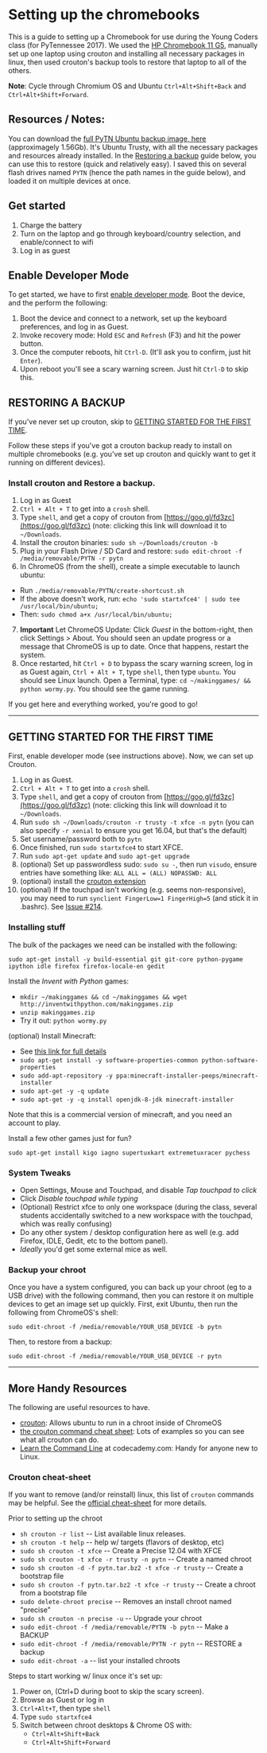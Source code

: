 # Setting up the chromebooks

This is a guide to setting up a Chromebook for use during the Young Coders
class (for PyTennessee 2017). We used the
[HP Chromebook 11 G5](http://www8.hp.com/us/en/products/laptops/product-detail.html?oid=10477089),
manually set up one laptop using crouton and installing all necessary packages
in linux, then used crouton's backup tools to restore that laptop to all of the
others.

**Note**: Cycle through Chromium OS and Ubuntu `Ctrl+Alt+Shift+Back` and `Ctrl+Alt+Shift+Forward`.

## Resources / Notes:

You can download the [full PyTN Ubuntu backup image, here](https://www.dropbox.com/s/hf29q914hicllv3/pytn-20170129-1246.tar.gz?dl=0)
(approximagely 1.56Gb). It's Ubuntu Trusty, with all the necessary packages and
resources already installed. In the [Restoring a backup](#restoring-a-backup)
guide below, you can use this to restore (quick and relatively easy). I saved
this on several flash drives named `PYTN` (hence the path names in the guide
below), and loaded it on multiple devices at once.

## Get started

1. Charge the battery
2. Turn on the laptop and go through keyboard/country selection, and enable/connect to wifi
3. Log in as guest

## Enable Developer Mode

To get started, we have to first
[enable developer mode](http://www.chromium.org/a/chromium.org/dev/chromium-os/developer-information-for-chrome-os-devices/generic).
Boot the device, and the perform the following:

1. Boot the device and connect to a network, set up the keyboard preferences,
   and log in as Guest.
2. Invoke recovery mode: Hold `ESC` and `Refresh` (F3) and hit the power button.
3. Once the computer reboots, hit `Ctrl-D`. (It'll ask you to confirm, just hit `Enter`).
4. Upon reboot you'll see a scary warning screen. Just hit `Ctrl-D` to skip this.


## RESTORING A BACKUP

If you've never set up crouton, skip to <a href="#getting-started-for-the-first-time">GETTING STARTED FOR THE FIRST TIME</a>.

Follow these steps if you've got a crouton backup ready to install on multiple
chromebooks (e.g. you've set up crouton and quickly want to get it running on
different devices).


### Install crouton and Restore a backup.

1. Log in as Guest
2. `Ctrl + Alt + T` to get into a `crosh` shell.
3. Type `shell`, and get a copy of crouton from [https://goo.gl/fd3zc](https://goo.gl/fd3zc)
   (note: clicking this link will download it to `~/Downloads`.
4. Install the crouton binaries:  `sudo sh ~/Downloads/crouton -b`
5. Plug in your Flash Drive / SD Card and restore: `sudo edit-chroot -f /media/removable/PYTN -r pytn`
6. In ChromeOS (from the shell), create a simple executable to launch ubuntu:
  - Run `./media/removable/PYTN/create-shortcust.sh`
  - If the above doesn't work, run: `echo 'sudo startxfce4' | sudo tee /usr/local/bin/ubuntu;`
  - Then: `sudo chmod a+x /usr/local/bin/ubuntu;`
7. **Important** Let ChromeOS Update: Click _Guest_ in the bottom-right, then
   click Settings &gt; About. You should seen an update progress or a message that
   ChromeOS is up to date. Once that happens, restart the system.
8. Once restarted, hit `Ctrl + D` to bypass the scary warning screen, log in as
   Guest again, `Ctrl + Alt + T`, type `shell`, then type `ubuntu`. You should
   see Linux launch. Open a Terminal, type: `cd ~/makinggames/ && python wormy.py`.
   You should see the game running.

If you get here and everything worked, you're good to go!

---

## GETTING STARTED FOR THE FIRST TIME

First, enable developer mode (see instructions above). Now, we can set up Crouton.

1. Log in as Guest.
2. `Ctrl + Alt + T` to get into a `crosh` shell.
3. Type `shell`, and get a copy of crouton from [https://goo.gl/fd3zc](https://goo.gl/fd3zc) (note: clicking this link will download it to `~/Downloads`.
4. Run `sudo sh ~/Downloads/crouton -r trusty -t xfce -n pytn` (you can also
   specify `-r xenial` to ensure you get 16.04, but that's the default)
5. Set username/password both to `pytn`
6. Once finished, run `sudo startxfce4` to start XFCE.
7. Run `sudo apt-get update` and `sudo apt-get upgrade`
8. (optional) Set up passwordless sudo: `sudo su -`, then run `visudo`, ensure
   entries have something like:  `ALL ALL = (ALL) NOPASSWD: ALL`
9. (optional) install the [crouton extension](https://goo.gl/OVQOEt)
10. (optional) If the touchpad isn't working (e.g. seems non-responsive), you
    may need to run `synclient FingerLow=1 FingerHigh=5` (and stick it in .bashrc).
    See [Issue #214](https://github.com/dnschneid/crouton/issues/214).

### Installing stuff

The bulk of the packages we need can be installed with the following:

    sudo apt-get install -y build-essential git git-core python-pygame ipython idle firefox firefox-locale-en gedit

Install the _Invent with Python_ games:

- `mkdir ~/makinggames && cd ~/makinggames && wget http://inventwithpython.com/makinggames.zip`
- `unzip makinggames.zip`
- Try it out: `python wormy.py`

(optional) Install Minecraft:

- See [this link for full details](https://goo.gl/r4ltBG)
- `sudo apt-get install -y software-properties-common python-software-properties`
- `sudo add-apt-repository -y ppa:minecraft-installer-peeps/minecraft-installer`
- `sudo apt-get -y -q update`
- `sudo apt-get -y -q install openjdk-8-jdk minecraft-installer`

Note that this is a commercial version of minecraft, and you need an account to play.

Install a few other games just for fun?

    sudo apt-get install kigo iagno supertuxkart extremetuxracer pychess

### System Tweaks

- Open Settings, Mouse and Touchpad, and disable _Tap touchpad to click_
- Click _Disable touchpad while typing_
- (Optional) Restrict xfce to only one workspace (during the class, several
  students accidentally switched to a new workspace with the touchpad, which
  was really confusing)
- Do any other system / desktop configuration here as well (e.g. add Firefox,
  IDLE, Gedit, etc to the bottom panel).
- _Ideally_ you'd get some external mice as well.


### Backup your chroot

Once you have a system configured, you can back up your chroot
(eg to a USB drive) with the following command, then you can restore it on
multiple devices to get an image set up quickly. First, exit Ubuntu, then
run the following from ChromeOS's shell:

    sudo edit-chroot -f /media/removable/YOUR_USB_DEVICE -b pytn

Then, to restore from a backup:

    sudo edit-chroot -f /media/removable/YOUR_USB_DEVICE -r pytn

----

## More Handy Resources

The following are useful resources to have.

- [crouton](https://github.com/dnschneid/crouton): Allows ubuntu to run in a chroot inside of ChromeOS
- [the crouton command cheat sheet](https://github.com/dnschneid/crouton/wiki/Crouton-Command-Cheat-Sheet): Lots of examples so you can see what all crouton can do.
- [Learn the Command Line](https://www.codecademy.com/learn/learn-the-command-line) at codecademy.com: Handy for anyone new to Linux.

### Crouton cheat-sheet

If you want to remove (and/or reinstall) linux, this list of `crouton` commands
may be helpful. See the [official cheat-sheet](https://github.com/dnschneid/crouton/wiki/Crouton-Command-Cheat-Sheet)
for more details.

Prior to setting up the chroot

- `sh crouton -r list` -- List available linux releases.
- `sh crouton -t help` -- help w/ targets (flavors of desktop, etc)
- `sudo sh crouton -t xfce` -- Create a Precise 12.04 with XFCE
- `sudo sh crouton -t xfce -r trusty -n pytn` -- Create a named chroot
- `sudo sh crouton -d -f pytn.tar.bz2 -t xfce -r trusty` -- Create a bootstrap file
- `sudo sh crouton -f pytn.tar.bz2 -t xfce -r trusty` -- Create a chroot from a bootstrap file
- `sudo delete-chroot precise` -- Removes an install chroot named "precise"
- `sudo sh crouton -n precise -u` -- Upgrade your chroot
- `sudo edit-chroot -f /media/removable/PYTN -b pytn` -- Make a BACKUP
- `sudo edit-chroot -f /media/removable/PYTN -r pytn` -- RESTORE a backup
- `sudo edit-chroot -a` -- list your installed chroots

Steps to start working w/ linux once it's set up:

1. Power on, (Ctrl+D during boot to skip the scary screen).
2. Browse as Guest or log in
3. `Ctrl+Alt+T`, then type `shell`
4. Type `sudo startxfce4`
5. Switch between chroot desktops &amp; Chrome OS with:
	- `Ctrl+Alt+Shift+Back`
	- `Ctrl+Alt+Shift+Forward`

